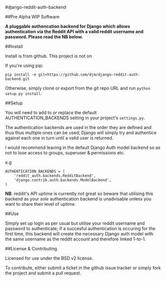 #django-reddit-auth-backend

##Pre Alpha WIP Software

**A pluggable authencation backend for Django which allows authentication via the
Reddit API with a valid reddit username and password. Please read the NB below.**

##Install

Install is from github. This project is not on

If you're using pip:


    pip install -e git+https://github.com/djm/django-reddit-auth-backend.git

Otherwise, simply clone or export from the git repo URL and run `python
setup.py install`.

##Setup

You will need to add to or replace the default AUTHENTICATION_BACKENDS setting
in your project's `settings.py`.

The authentication backends are used in the order they are defined and thus
thus multiple ones can be used; Django will simply try and authentice against
each one in turn until a valid user is returned.

I would recommend leaving in the default Django Auth model backend so as not to
lose access to groups, superuser & permissions etc.

e.g


    AUTHENTICATION_BACKENDS = (
        'reddit_auth.backends.RedditBackend',
        'django.contrib.auth.backends.ModelBackend',
    )


**NB**: reddit's API uptime is currently not great so beware that utilising this
backend as your *sole* authentication backend is unadvisable unless you want to
share their level of uptime.

##Use

Simply set up login as per usual but utilise your reddit username and password
to authenticate; if a succesful authentication is occuring for the first
time, this backend will create the necessary Django auth model with the same
username as the reddit account and therefore linked 1-to-1.

##License & Contributing

Licensed for use under the BSD v2 license.

To contribute, either submit a ticket in the github issue tracker or simply
fork the project and submit a pull request.
